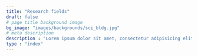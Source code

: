 ```yaml
---
title: "Research fields"
draft: false
# page title background image
bg_image: "images/backgrounds/sci_bldg.jpg"
# meta description
description : "Lorem ipsum dolor sit amet, consectetur adipisicing elit, sed do eiusmod tempor incididunt ut labore. dolore magna aliqua. Ut enim ad minim veniam, quis nostrud."
type : "index"
---
```

